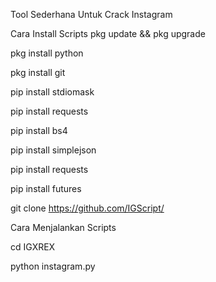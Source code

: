 Tool Sederhana Untuk Crack Instagram

Cara Install Scripts
pkg update && pkg upgrade

pkg install python

pkg install git

pip install stdiomask

pip install requests

pip install bs4

pip install simplejson

pip install requests

pip install futures

git clone https://github.com/IGScript/

Cara Menjalankan Scripts

cd IGXREX

python instagram.py
